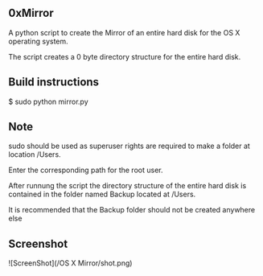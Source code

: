 ## 0xMirror

A python script to create the Mirror of an entire hard disk for the OS X operating system.

The script creates a 0 byte directory structure for the entire hard disk.


## Build instructions

$ sudo python mirror.py

## Note

sudo should be used as superuser rights are required to make a folder at location /Users.

Enter the corresponding path for the root user.

After runnung the script the directory structure of the entire hard disk is contained in the folder named Backup located at /Users.

It is recommended that the Backup folder should not be created anywhere else

## Screenshot

![ScreenShot](/OS X Mirror/shot.png)